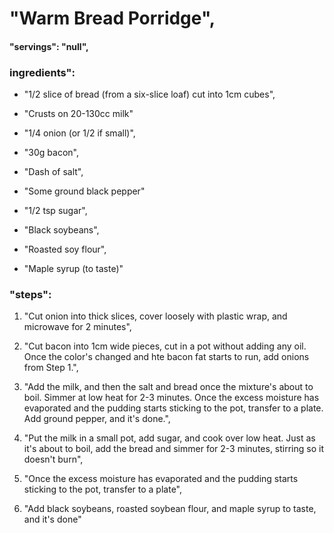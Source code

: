 # "Warm Bread Porridge",
#### "servings": "null",
### ingredients":
- "1/2 slice of bread (from a six-slice loaf) cut into 1cm cubes",
- "Crusts on 20-130cc milk"

- "1/4 onion (or 1/2 if small)",
- "30g bacon",
- "Dash of salt",
- "Some ground black pepper"

- "1/2 tsp sugar",
- "Black soybeans",
- "Roasted soy flour",
- "Maple syrup (to taste)"

### "steps": 
1. "Cut onion into thick slices, cover loosely with plastic wrap, and microwave for 2 minutes",

2. "Cut bacon into 1cm wide pieces, cut in a pot without adding any oil. Once the color's changed and hte bacon fat starts to run, add onions from Step 1.",

3. "Add the milk, and then the salt and bread once the mixture's about to boil. Simmer at low heat for 2-3 minutes. Once the excess moisture has evaporated and the pudding starts sticking to the pot, transfer to a plate. Add ground pepper, and it's done.",

4. "Put the milk in a small pot, add sugar, and cook over low heat. Just as it's about to boil, add the bread and simmer for 2-3 minutes, stirring so it doesn't burn",

5. "Once the excess moisture has evaporated and the pudding starts sticking to the pot, transfer to a plate",

6. "Add black soybeans, roasted soybean flour, and maple syrup to taste, and it's done"

